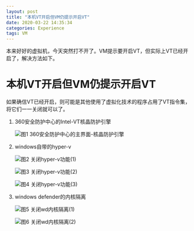```yaml
---
layout: post
title: "本机VT开启但VM仍提示开启VT"
date: 2020-03-22 14:35:34
categories: Experience
tags: VM
---
```


本来好好的虚拟机，今天突然打不开了。VM提示要开启VT，但实际上VT已经开启了，解决方法如下。

# 本机VT开启但VM仍提示开启VT

如果确信VT已经开启，则可能是其他使用了虚拟化技术的程序占用了VT指令集，将它们一一关闭就可以了。

1. 360安全防护中心的Intel-VT核晶防护引擎

   ![图1 360安全防护中心的主界面-核晶防护引擎](https://chrishuppor.github.io/image/Snipaste_2020-03-22_22-31-07.png)

2. windows自带的hyper-v

   ![图2 关闭hyper-v功能(1)](https://chrishuppor.github.io/image/Snipaste_2020-03-22_22-27-26.png)

   ![图3 关闭hyper-v功能(2)](https://chrishuppor.github.io/image/Snipaste_2020-03-22_22-27-50.png)

   ![图4 关闭hyper-v功能(3)](https://chrishuppor.github.io/image/Snipaste_2020-03-22_22-29-57.png)

3. windows defender的内核隔离

   ![图5 关闭wd内核隔离(1)](https://chrishuppor.github.io/image/Snipaste_2020-03-22_22-26-10.png)

   ![图6 关闭wd内核隔离(2)](https://chrishuppor.github.io/image/Snipaste_2020-03-22_22-26-43.png)